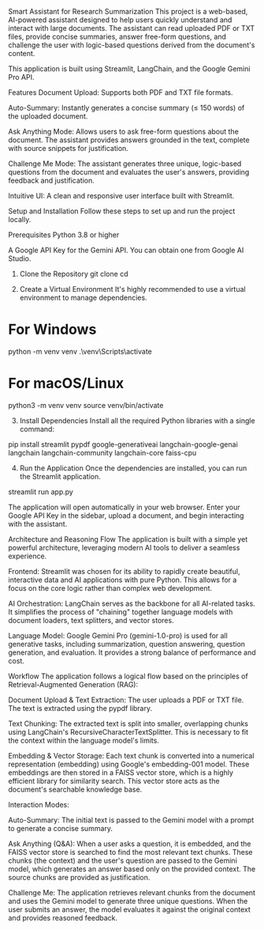 Smart Assistant for Research Summarization
This project is a web-based, AI-powered assistant designed to help users quickly understand and interact with large documents. The assistant can read uploaded PDF or TXT files, provide concise summaries, answer free-form questions, and challenge the user with logic-based questions derived from the document's content.

This application is built using Streamlit, LangChain, and the Google Gemini Pro API.

Features
Document Upload: Supports both PDF and TXT file formats.

Auto-Summary: Instantly generates a concise summary (≤ 150 words) of the uploaded document.

Ask Anything Mode: Allows users to ask free-form questions about the document. The assistant provides answers grounded in the text, complete with source snippets for justification.

Challenge Me Mode: The assistant generates three unique, logic-based questions from the document and evaluates the user's answers, providing feedback and justification.

Intuitive UI: A clean and responsive user interface built with Streamlit.

Setup and Installation
Follow these steps to set up and run the project locally.

Prerequisites
Python 3.8 or higher

A Google API Key for the Gemini API. You can obtain one from Google AI Studio.

1. Clone the Repository
git clone <your-repository-url>
cd <your-repository-name>

2. Create a Virtual Environment
It's highly recommended to use a virtual environment to manage dependencies.

# For Windows
python -m venv venv
.\venv\Scripts\activate

# For macOS/Linux
python3 -m venv venv
source venv/bin/activate

3. Install Dependencies
Install all the required Python libraries with a single command:

pip install streamlit pypdf google-generativeai langchain-google-genai langchain langchain-community langchain-core faiss-cpu

4. Run the Application
Once the dependencies are installed, you can run the Streamlit application.

streamlit run app.py

The application will open automatically in your web browser. Enter your Google API Key in the sidebar, upload a document, and begin interacting with the assistant.

Architecture and Reasoning Flow
The application is built with a simple yet powerful architecture, leveraging modern AI tools to deliver a seamless experience.

Frontend: Streamlit was chosen for its ability to rapidly create beautiful, interactive data and AI applications with pure Python. This allows for a focus on the core logic rather than complex web development.

AI Orchestration: LangChain serves as the backbone for all AI-related tasks. It simplifies the process of "chaining" together language models with document loaders, text splitters, and vector stores.

Language Model: Google Gemini Pro (gemini-1.0-pro) is used for all generative tasks, including summarization, question answering, question generation, and evaluation. It provides a strong balance of performance and cost.

Workflow
The application follows a logical flow based on the principles of Retrieval-Augmented Generation (RAG):

Document Upload & Text Extraction: The user uploads a PDF or TXT file. The text is extracted using the pypdf library.

Text Chunking: The extracted text is split into smaller, overlapping chunks using LangChain's RecursiveCharacterTextSplitter. This is necessary to fit the context within the language model's limits.

Embedding & Vector Storage: Each text chunk is converted into a numerical representation (embedding) using Google's embedding-001 model. These embeddings are then stored in a FAISS vector store, which is a highly efficient library for similarity search. This vector store acts as the document's searchable knowledge base.

Interaction Modes:

Auto-Summary: The initial text is passed to the Gemini model with a prompt to generate a concise summary.

Ask Anything (Q&A): When a user asks a question, it is embedded, and the FAISS vector store is searched to find the most relevant text chunks. These chunks (the context) and the user's question are passed to the Gemini model, which generates an answer based only on the provided context. The source chunks are provided as justification.

Challenge Me: The application retrieves relevant chunks from the document and uses the Gemini model to generate three unique questions. When the user submits an answer, the model evaluates it against the original context and provides reasoned feedback.
